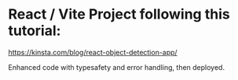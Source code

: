 # React / Vite Project following this tutorial: 
https://kinsta.com/blog/react-object-detection-app/

Enhanced code with typesafety and error handling, then deployed.